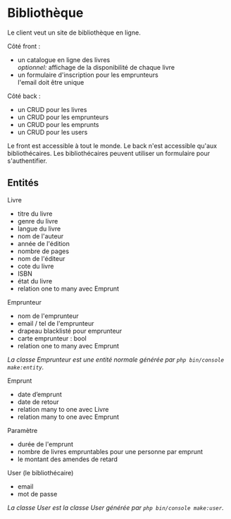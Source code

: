 # Bibliothèque

Le client veut un site de bibliothèque en ligne.

Côté front :

- un catalogue en ligne des livres  
  *optionnel:* affichage de la disponibilité de chaque livre
- un formulaire d'inscription pour les emprunteurs  
  l'email doit être unique

Côté back :

- un CRUD pour les livres
- un CRUD pour les emprunteurs
- un CRUD pour les emprunts
- un CRUD pour les users

Le front est accessible à tout le monde.
Le back n'est accessible qu'aux bibliothécaires.
Les bibliothécaires peuvent utiliser un formulaire pour s'authentifier.  

## Entités

Livre

- titre du livre
- genre du livre
- langue du livre
- nom de l'auteur
- année de l'édition
- nombre de pages
- nom de l'éditeur
- cote du livre
- ISBN
- état du livre
- relation one to many avec Emprunt

Emprunteur

- nom de l'emprunteur
- email / tel de l'emprunteur
- drapeau blacklisté pour emprunteur
- carte emprunteur : bool
- relation one to many avec Emprunt

*La classe Emprunteur est une entité normale générée par `php bin/console make:entity`.*

Emprunt

- date d’emprunt
- date de retour
- relation many to one avec Livre
- relation many to one avec Emprunt

Paramètre

- durée de l'emprunt
- nombre de livres empruntables pour une personne par emprunt
- le montant des amendes de retard

User (le bibliothécaire)

- email
- mot de passe

*La classe User est la classe User générée par `php bin/console make:user`.*
